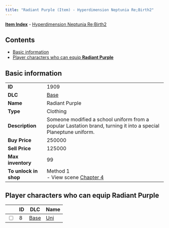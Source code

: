 ```yaml
---
title: "Radiant Purple (Item) - Hyperdimension Neptunia Re;Birth2"
---
```


[**Item Index**](/neptunia/rb2/item/index.html) - [Hyperdimension Neptunia Re;Birth2](/neptunia/rb2)

## Contents

- [Basic information](#basic-information)
- [Player characters who can equip **Radiant Purple**](#player-characters-who-can-equip-radiant-purple)

## Basic information

|   |   |
| -- | -- |
| **ID** | 1909 |
| **DLC** | [Base](/neptunia/rb2/dlc/0-base.html) |
| **Name** | Radiant Purple |
| **Type** | Clothing |
| **Description** | Someone modified a school uniform from a popular Lastation brand, turning it into a special Planeptune uniform. |
| **Buy Price** | 250000 |
| **Sell Price** | 125000 |
| **Max inventory** | 99 |
| **To unlock in shop** | Method 1<br />- View scene [Chapter 4](/neptunia/rb2/scene/0-301-chapter-4.html) |

## Player characters who can equip **Radiant Purple**

|    | ID | DLC | Name |
| -- | -- | --- | ---- |
| <input type="checkbox" id="rb2-player-0-8" class="trackbox" /> | 8 | [Base](/neptunia/rb2/dlc/0-base.html) | [Uni](/neptunia/rb2/player/0-8-uni.html) |